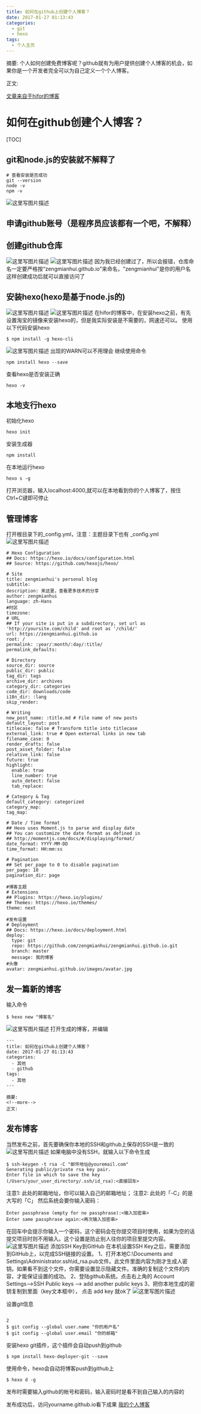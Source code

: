```yaml
---
title: 如何在github上创建个人博客？
date: 2017-01-27 01:13:43
categories:
  - git
  - hexo
tags:
  - 个人主页
---
```


摘要:
    个人如何创建免费博客呢？github就有为用户提供创建个人博客的机会，如果你是一个开发者完全可以为自己定义一个个人博客。
<!--more-->
正文:

  [文章来自于hifor的博客](http://hifor.net/2015/07/01/零基础免费搭建个人博客-hexo-github/)
  # 如何在github创建个人博客？
  [TOC]
  ## git和node.js的安装就不解释了
  ```
  # 查看安装是否成功
  git --version
  node -v
  npm -v
  ```
  ![这里写图片描述](http://img.blog.csdn.net/20170127011000970?watermark/2/text/aHR0cDovL2Jsb2cuY3Nkbi5uZXQvYTEyNzQ2MjQ5OTQ=/font/5a6L5L2T/fontsize/400/fill/I0JBQkFCMA==/dissolve/70/gravity/SouthEast)
  ## 申请github账号（是程序员应该都有一个吧，不解释）
  ## 创建github仓库
  ![这里写图片描述](http://img.blog.csdn.net/20170127011049344?watermark/2/text/aHR0cDovL2Jsb2cuY3Nkbi5uZXQvYTEyNzQ2MjQ5OTQ=/font/5a6L5L2T/fontsize/400/fill/I0JBQkFCMA==/dissolve/70/gravity/SouthEast)
  ![这里写图片描述](http://img.blog.csdn.net/20170127013138526?watermark/2/text/aHR0cDovL2Jsb2cuY3Nkbi5uZXQvYTEyNzQ2MjQ5OTQ=/font/5a6L5L2T/fontsize/400/fill/I0JBQkFCMA==/dissolve/70/gravity/SouthEast)
  因为我已经创建过了，所以会报错，仓库命名一定要严格按“zengmianhui.github.io”来命名，"zengmianhui"是你的用户名
  这样创建成功后就可以直接访问了
  ## 安装hexo(hexo是基于node.js的)
  ![这里写图片描述](http://img.blog.csdn.net/20170127013343317?watermark/2/text/aHR0cDovL2Jsb2cuY3Nkbi5uZXQvYTEyNzQ2MjQ5OTQ=/font/5a6L5L2T/fontsize/400/fill/I0JBQkFCMA==/dissolve/70/gravity/SouthEast)
  ![这里写图片描述](http://img.blog.csdn.net/20170127013402558?watermark/2/text/aHR0cDovL2Jsb2cuY3Nkbi5uZXQvYTEyNzQ2MjQ5OTQ=/font/5a6L5L2T/fontsize/400/fill/I0JBQkFCMA==/dissolve/70/gravity/SouthEast)
  在hifor的博客中，在安装hexo之前，有先设置淘宝的镜像来安装hexo的，但是我实际安装是不需要的，网速还可以。
  使用以下代码安装hexo
  ```
  $ npm install -g hexo-cli
  ```
  ![这里写图片描述](http://img.blog.csdn.net/20170127013758197?watermark/2/text/aHR0cDovL2Jsb2cuY3Nkbi5uZXQvYTEyNzQ2MjQ5OTQ=/font/5a6L5L2T/fontsize/400/fill/I0JBQkFCMA==/dissolve/70/gravity/SouthEast)
  出现的WARN可以不用理会
  继续使用命令

  ```
  npm install hexo --save

  ```
  查看hexo是否安装正确
  ```
  hexo -v
  ```
  ## 本地支行hexo
  初始化hexo
  ```
  hexo init
  ```
  安装生成器

  ```
  npm install
  ```
  在本地运行hexo

  ```
  hexo s -g
  ```
  打开浏览器，输入localhost:4000,就可以在本地看到你的个人博客了，按住Ctrl+C键即可停止
  ## 管理博客
  打开根目录下的_config.yml，注意：主题目录下也有 _config.yml
  ![这里写图片描述](http://img.blog.csdn.net/20170127014901283?watermark/2/text/aHR0cDovL2Jsb2cuY3Nkbi5uZXQvYTEyNzQ2MjQ5OTQ=/font/5a6L5L2T/fontsize/400/fill/I0JBQkFCMA==/dissolve/70/gravity/SouthEast)
  ```
  # Hexo Configuration
  ## Docs: https://hexo.io/docs/configuration.html
  ## Source: https://github.com/hexojs/hexo/

  # Site
  title: zengmianhui's personal blog
  subtitle:
  description: 来这里，查看更多技术的分享
  author: zengmianhui
  language: zh-Hans
  #时区
  timezone:
  # URL
  ## If your site is put in a subdirectory, set url as 'http://yoursite.com/child' and root as '/child/'
  url: https://zengmianhui.github.io
  root: /
  permalink: :year/:month/:day/:title/
  permalink_defaults:

  # Directory
  source_dir: source
  public_dir: public
  tag_dir: tags
  archive_dir: archives
  category_dir: categories
  code_dir: downloads/code
  i18n_dir: :lang
  skip_render:

  # Writing
  new_post_name: :title.md # File name of new posts
  default_layout: post
  titlecase: false # Transform title into titlecase
  external_link: true # Open external links in new tab
  filename_case: 0
  render_drafts: false
  post_asset_folder: false
  relative_link: false
  future: true
  highlight:
    enable: true
    line_number: true
    auto_detect: false
    tab_replace:

  # Category & Tag
  default_category: categorized
  category_map:
  tag_map:

  # Date / Time format
  ## Hexo uses Moment.js to parse and display date
  ## You can customize the date format as defined in
  ## http://momentjs.com/docs/#/displaying/format/
  date_format: YYYY-MM-DD
  time_format: HH:mm:ss

  # Pagination
  ## Set per_page to 0 to disable pagination
  per_page: 10
  pagination_dir: page

  #博客主题
  # Extensions
  ## Plugins: https://hexo.io/plugins/
  ## Themes: https://hexo.io/themes/
  theme: next

  #发布设置
  # Deployment
  ## Docs: https://hexo.io/docs/deployment.html
  deploy:
    type: git
    repo: https://github.com/zengmianhui/zengmianhui.github.io.git
    branch: master
    message: 我的博客
  #头像
  avatar: zengmianhui.github.io/images/avatar.jpg
  ```
  ## 发一篇新的博客
  输入命令

  ```
  $ hexo new "博客名"
  ```

  ![这里写图片描述](http://img.blog.csdn.net/20170127015326231?watermark/2/text/aHR0cDovL2Jsb2cuY3Nkbi5uZXQvYTEyNzQ2MjQ5OTQ=/font/5a6L5L2T/fontsize/400/fill/I0JBQkFCMA==/dissolve/70/gravity/SouthEast)
  打开生成的博客，并编辑

  ```
  ---
  title: 如何在github上创建个人博客？
  date: 2017-01-27 01:13:43
  categories:
    - 其他
    - github
  tags:
    - 其他
  ---

  摘要:
  <!--more-->
  正文:

  ```
  ## 发布博客


  当然发布之前，首先要确保你本地的SSH和github上保存的SSH是一致的
  ![这里写图片描述](http://img.blog.csdn.net/20170127020333242?watermark/2/text/aHR0cDovL2Jsb2cuY3Nkbi5uZXQvYTEyNzQ2MjQ5OTQ=/font/5a6L5L2T/fontsize/400/fill/I0JBQkFCMA==/dissolve/70/gravity/SouthEast)
  如果电脑中没有SSH，就输入以下命令生成
  ```
  $ ssh-keygen -t rsa -C "邮件地址@youremail.com"
  Generating public/private rsa key pair.
  Enter file in which to save the key (/Users/your_user_directory/.ssh/id_rsa):<直接回车>

  ```
  注意1: 此处的邮箱地址，你可以输入自己的邮箱地址；
  注意2: 此处的「-C」的是大写的「C」
  然后系统会要你输入密码：

  ```
  Enter passphrase (empty for no passphrase):<输入加密串>
  Enter same passphrase again:<再次输入加密串>
  ```
  在回车中会提示你输入一个密码，这个密码会在你提交项目时使用，如果为空的话提交项目时则不用输入。这个设置是防止别人往你的项目里提交内容。
  ![这里写图片描述](http://img.blog.csdn.net/20170127020532649?watermark/2/text/aHR0cDovL2Jsb2cuY3Nkbi5uZXQvYTEyNzQ2MjQ5OTQ=/font/5a6L5L2T/fontsize/400/fill/I0JBQkFCMA==/dissolve/70/gravity/SouthEast)
  添加SSH Key到GitHub
  在本机设置SSH Key之后，需要添加到GitHub上，以完成SSH链接的设置。
  1、打开本地C:\Documents and Settings\Administrator.ssh\id_rsa.pub文件。此文件里面内容为刚才生成人密钥。如果看不到这个文件，你需要设置显示隐藏文件。准确的复制这个文件的内容，才能保证设置的成功。
  2、登陆github系统。点击右上角的 Account Settings—>SSH Public keys —> add another public keys
  3、把你本地生成的密钥复制到里面（key文本框中）， 点击 add key 就ok了
  ![这里写图片描述](http://img.blog.csdn.net/20170127020622059?watermark/2/text/aHR0cDovL2Jsb2cuY3Nkbi5uZXQvYTEyNzQ2MjQ5OTQ=/font/5a6L5L2T/fontsize/400/fill/I0JBQkFCMA==/dissolve/70/gravity/SouthEast)

  设置git信息

  ```

  2
  $ git config --global user.name "你的用户名"
  $ git config --global user.email "你的邮箱"

  ```
  安装hexo git插件，这个插件会自动push到github

  ```
  $ npm install hexo-deployer-git --save

  ```
  使用命令，hexo会自动将博客push到github上

  ```
  $ hexo d -g
  ```
  发布时需要输入github的帐号和密码，输入密码时是看不到自己输入的内容的

  发布成功后，访问yourname.github.io看下成果
  [我的个人博客](https://zengmianhui.github.io)
